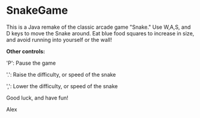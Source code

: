 # SnakeGame

This is a Java remake of the classic arcade game "Snake." Use W,A,S, and D keys to move the Snake around. Eat blue food squares to
increase in size, and avoid running into yourself or the wall!

<b>Other controls:</b>

'P': Pause the game

'.': Raise the difficulty, or speed of the snake

',': Lower the difficulty, or speed of the snake


Good luck, and have fun!

Alex

